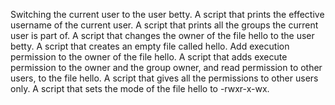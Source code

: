 Switching the current user to the user betty.
A script that prints the effective username of the current user.
A script that prints all the groups the current user is part of.
A script that changes the owner of the file hello to the user betty.
A script that creates an empty file called hello.
Add execution permission to the owner of the file hello.
A script that adds execute permission to the owner and the group owner, and read permission to other users, to the file hello.
A script that gives all the permissions to other users only.
A script that sets the mode of the file hello to -rwxr-x-wx. 
